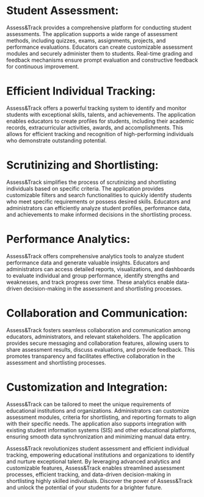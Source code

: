 

# Student Assessment: 
Assess&Track provides a comprehensive platform for conducting student assessments. The application supports a wide range of assessment methods, including quizzes, exams, assignments, projects, and performance evaluations. Educators can create customizable assessment modules and securely administer them to students. Real-time grading and feedback mechanisms ensure prompt evaluation and constructive feedback for continuous improvement.

# Efficient Individual Tracking: 
Assess&Track offers a powerful tracking system to identify and monitor students with exceptional skills, talents, and achievements. The application enables educators to create profiles for students, including their academic records, extracurricular activities, awards, and accomplishments. This allows for efficient tracking and recognition of high-performing individuals who demonstrate outstanding potential.

# Scrutinizing and Shortlisting: 
Assess&Track simplifies the process of scrutinizing and shortlisting individuals based on specific criteria. The application provides customizable filters and search functionalities to quickly identify students who meet specific requirements or possess desired skills. Educators and administrators can efficiently analyze student profiles, performance data, and achievements to make informed decisions in the shortlisting process.

# Performance Analytics:
Assess&Track offers comprehensive analytics tools to analyze student performance data and generate valuable insights. Educators and administrators can access detailed reports, visualizations, and dashboards to evaluate individual and group performance, identify strengths and weaknesses, and track progress over time. These analytics enable data-driven decision-making in the assessment and shortlisting processes.

# Collaboration and Communication: 
Assess&Track fosters seamless collaboration and communication among educators, administrators, and relevant stakeholders. The application provides secure messaging and collaboration features, allowing users to share assessment results, discuss evaluations, and provide feedback. This promotes transparency and facilitates effective collaboration in the assessment and shortlisting processes.

# Customization and Integration:
Assess&Track can be tailored to meet the unique requirements of educational institutions and organizations. Administrators can customize assessment modules, criteria for shortlisting, and reporting formats to align with their specific needs. The application also supports integration with existing student information systems (SIS) and other educational platforms, ensuring smooth data synchronization and minimizing manual data entry.

Assess&Track revolutionizes student assessment and efficient individual tracking, empowering educational institutions and organizations to identify and nurture exceptional talent. By leveraging advanced analytics and customizable features, Assess&Track enables streamlined assessment processes, efficient tracking, and data-driven decision-making in shortlisting highly skilled individuals. Discover the power of Assess&Track and unlock the potential of your students for a brighter future.
